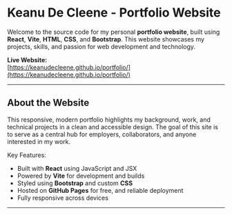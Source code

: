 #  Keanu De Cleene - Portfolio Website

Welcome to the source code for my personal **portfolio website**, built using **React**, **Vite**, **HTML**, **CSS**, and **Bootstrap**. This website showcases my projects, skills, and passion for web development and technology.

 **Live Website:**  
[https://keanudecleene.github.io/portfolio/](https://keanudecleene.github.io/portfolio/)

---

## About the Website

This responsive, modern portfolio highlights my background, work, and technical projects in a clean and accessible design. The goal of this site is to serve as a central hub for employers, collaborators, and anyone interested in my work.

Key Features:

-  Built with **React** using JavaScript and JSX
-  Powered by **Vite** for development and builds
-  Styled using **Bootstrap** and custom **CSS**
-  Hosted on **GitHub Pages** for free, and reliable deployment
-  Fully responsive across devices

---
